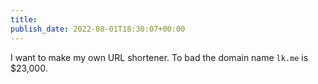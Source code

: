 ```yaml
---
title: 
publish_date: 2022-08-01T18:30:07+00:00
---
```


I want to make my own URL shortener. To bad the domain name `lk.me` is $23,000.
